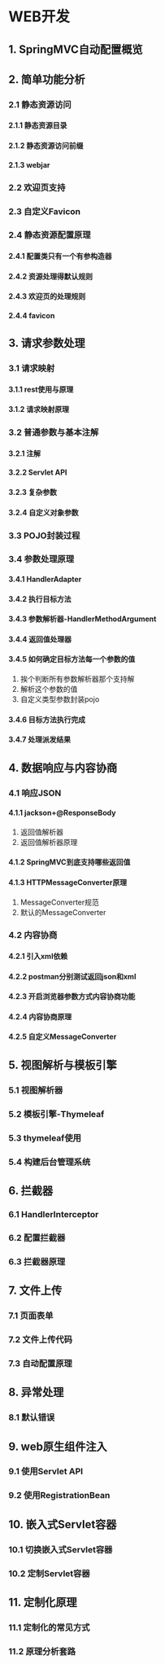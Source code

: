 # WEB开发

## 1. SpringMVC自动配置概览



## 2. 简单功能分析

### 2.1 静态资源访问

#### 2.1.1 静态资源目录

#### 2.1.2 静态资源访问前缀

#### 2.1.3 webjar

### 2.2 欢迎页支持

### 2.3 自定义Favicon

### 2.4 静态资源配置原理

#### 2.4.1 配置类只有一个有参构造器

#### 2.4.2 资源处理得默认规则

#### 2.4.3 欢迎页的处理规则

#### 2.4.4 favicon

## 3. 请求参数处理

### 3.1 请求映射

#### 3.1.1 rest使用与原理

#### 3.1.2 请求映射原理

### 3.2 普通参数与基本注解

#### 3.2.1 注解

#### 3.2.2 Servlet API

#### 3.2.3 复杂参数

#### 3.2.4 自定义对象参数

### 3.3 POJO封装过程

### 3.4 参数处理原理

#### 3.4.1 HandlerAdapter

#### 3.4.2 执行目标方法

#### 3.4.3 参数解析器-HandlerMethodArgument

#### 3.4.4 返回值处理器

#### 3.4.5 如何确定目标方法每一个参数的值

1. 挨个判断所有参数解析器那个支持解
2. 解析这个参数的值
3. 自定义类型参数封装pojo

#### 3.4.6 目标方法执行完成

#### 3.4.7 处理派发结果

## 4. 数据响应与内容协商

### 4.1 响应JSON

#### 4.1.1 jackson+@ResponseBody

1. 返回值解析器
2. 返回值解析器原理

#### 4.1.2 SpringMVC到底支持哪些返回值

#### 4.1.3 HTTPMessageConverter原理

1. MessageConverter规范
2. 默认的MessageConverter

### 4.2 内容协商

#### 4.2.1 引入xml依赖

#### 4.2.2 postman分别测试返回json和xml

#### 4.2.3 开启浏览器参数方式内容协商功能

#### 4.2.4 内容协商原理

#### 4.2.5 自定义MessageConverter

## 5. 视图解析与模板引擎

### 5.1 视图解析器

### 5.2 模板引擎-Thymeleaf

### 5.3 thymeleaf使用

### 5.4 构建后台管理系统

## 6. 拦截器

### 6.1 HandlerInterceptor

### 6.2 配置拦截器

### 6.3 拦截器原理

## 7. 文件上传

### 7.1 页面表单

### 7.2 文件上传代码

### 7.3 自动配置原理

## 8. 异常处理

### 8.1 默认错误

## 9. web原生组件注入

### 9.1 使用Servlet API

### 9.2 使用RegistrationBean

## 10. 嵌入式Servlet容器

### 10.1 切换嵌入式Servlet容器

### 10.2 定制Servlet容器

## 11. 定制化原理

### 11.1 定制化的常见方式

### 11.2 原理分析套路